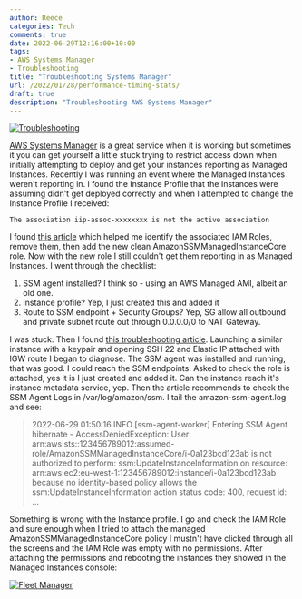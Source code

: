 ```yaml
---
author: Reece
categories: Tech
comments: true
date: 2022-06-29T12:16:00+10:00
tags:
- AWS Systems Manager
- Troubleshooting
title: "Troubleshooting Systems Manager"
url: /2022/01/28/performance-timing-stats/
draft: true
description: "Troubleshooting AWS Systems Manager"
---
```


[![Troubleshooting](/public/img/troubleshooting.webp "Photo by DALLE-2")](https://labs.openai.com)

[AWS Systems Manager](https://aws.amazon.com/systems-manager/) is a great service when it is working but sometimes it you can get yourself a little stuck trying to restrict access down when initially attempting to deploy and get your instances reporting as Managed Instances. Recently I was running an event where the Managed Instances weren't reporting in. I found the Instance Profile that the Instances were assuming didn't get deployed correctly and when I attempted to change the Instance Profile I received:

`The association iip-assoc-xxxxxxxx is not the active association`

I found [this article](https://aws.amazon.com/premiumsupport/knowledge-center/ec2-resolve-active-assocation-error/) which helped me identify the associated IAM Roles, remove them, then add the new clean AmazonSSMManagedInstanceCore role. Now with the new role I still couldn't get them reporting in as Managed Instances. I went through the checklist:

1. SSM agent installed? I think so - using an AWS Managed AMI, albeit an old one.
2. Instance profile? Yep, I just created this and added it
3. Route to SSM endpoint + Security Groups? Yep, SG allow all outbound and private subnet route out through 0.0.0.0/0 to NAT Gateway.

I was stuck. Then I found [this troubleshooting article](https://aws.amazon.com/premiumsupport/knowledge-center/systems-manager-ec2-instance-not-appear/). Launching a similar instance with a keypair and opening SSH 22 and Elastic IP attached with IGW route I began to diagnose. The SSM agent was installed and running, that was good. I could reach the SSM endpoints. Asked to check the role is attached, yes it is I just created and added it. Can the instance reach it's instance metadata service, yep. Then the article recommends to check the SSM Agent Logs in /var/log/amazon/ssm. I tail the amazon-ssm-agent.log and see:


>2022-06-29 01:50:16 INFO [ssm-agent-worker] Entering SSM Agent hibernate - AccessDeniedException: User: arn:aws:sts::123456789012:assumed-role/AmazonSSMManagedInstanceCore/i-0a123bcd123ab is not authorized to perform: ssm:UpdateInstanceInformation on resource: arn:aws:ec2:eu-west-1:123456789012:instance/i-0a123bcd123ab because no identity-based policy allows the ssm:UpdateInstanceInformation action
	status code: 400, request id: ...

Something is wrong with the Instance profile. I go and check the IAM Role and sure enough when I tried to attach the managed AmazonSSMManagedInstanceCore policy I mustn't have clicked through all the screens and the IAM Role was empty with no permissions. After attaching the permissions and rebooting the instances they showed in the Managed Instances console:

[![Fleet Manager](/public/img/fleet-manager.webp "Managed Instances")](https://console.aws.amazon.com/systems-manager/managed-instances)